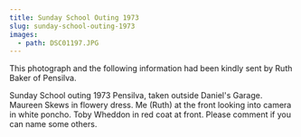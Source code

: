 ```yaml
---
title: Sunday School Outing 1973
slug: sunday-school-outing-1973
images:
  - path: DSC01197.JPG
---
```


This photograph and the following information had been kindly sent by Ruth Baker of Pensilva.

Sunday School outing 1973 Pensilva, taken outside Daniel's Garage.
Maureen Skews in flowery dress.
Me (Ruth) at the front looking into camera in white poncho.
Toby Wheddon in red coat at front.
Please comment if you can name some others.
